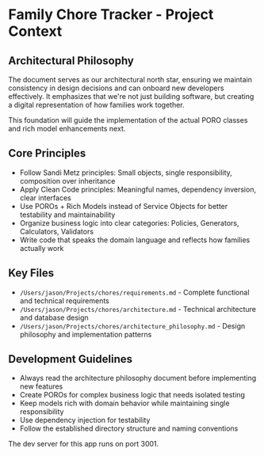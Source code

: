 # Family Chore Tracker - Project Context

## Architectural Philosophy

The document serves as our architectural north star, ensuring we maintain consistency in design decisions and can onboard new developers effectively. It emphasizes that we're not just building software, but creating a digital representation of how families work together.

This foundation will guide the implementation of the actual PORO classes and rich model enhancements next.

## Core Principles

- Follow Sandi Metz principles: Small objects, single responsibility, composition over inheritance
- Apply Clean Code principles: Meaningful names, dependency inversion, clear interfaces
- Use POROs + Rich Models instead of Service Objects for better testability and maintainability
- Organize business logic into clear categories: Policies, Generators, Calculators, Validators
- Write code that speaks the domain language and reflects how families actually work

## Key Files

- `/Users/jason/Projects/chores/requirements.md` - Complete functional and technical requirements
- `/Users/jason/Projects/chores/architecture.md` - Technical architecture and database design
- `/Users/jason/Projects/chores/architecture_philosophy.md` - Design philosophy and implementation patterns

## Development Guidelines

- Always read the architecture philosophy document before implementing new features
- Create POROs for complex business logic that needs isolated testing
- Keep models rich with domain behavior while maintaining single responsibility
- Use dependency injection for testability
- Follow the established directory structure and naming conventions

The dev server for this app runs on port 3001.